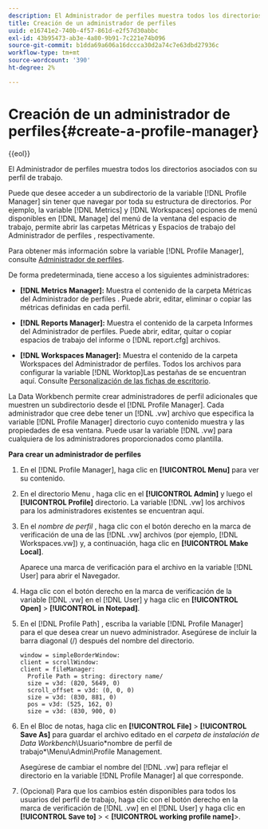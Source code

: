 ```yaml
---
description: El Administrador de perfiles muestra todos los directorios asociados con su perfil de trabajo.
title: Creación de un administrador de perfiles
uuid: e16741e2-740b-4f57-861d-e2f57d30abbc
exl-id: 43b95473-ab3e-4a80-9b91-7c221e74b096
source-git-commit: b1dda69a606a16dccca30d2a74c7e63dbd27936c
workflow-type: tm+mt
source-wordcount: '390'
ht-degree: 2%

---
```


# Creación de un administrador de perfiles{#create-a-profile-manager}

{{eol}}

El Administrador de perfiles muestra todos los directorios asociados con su perfil de trabajo.

Puede que desee acceder a un subdirectorio de la variable [!DNL Profile Manager] sin tener que navegar por toda su estructura de directorios. Por ejemplo, la variable [!DNL Metrics] y [!DNL Workspaces] opciones de menú disponibles en [!DNL Manage] del menú de la ventana del espacio de trabajo, permite abrir las carpetas Métricas y Espacios de trabajo del Administrador de perfiles , respectivamente.

Para obtener más información sobre la variable [!DNL Profile Manager], consulte [Administrador de perfiles](https://experienceleague.adobe.com/docs/data-workbench/using/client/ui-analysis-features/cstm-prof-files-mgrs/c-new-prof-mgrs.html).

De forma predeterminada, tiene acceso a los siguientes administradores:

* **[!DNL Metrics Manager]:** Muestra el contenido de la carpeta Métricas del Administrador de perfiles . Puede abrir, editar, eliminar o copiar las métricas definidas en cada perfil.
* **[!DNL Reports Manager]:** Muestra el contenido de la carpeta Informes del Administrador de perfiles. Puede abrir, editar, quitar o copiar espacios de trabajo del informe o [!DNL report.cfg] archivos.

* **[!DNL Workspaces Manager]:** Muestra el contenido de la carpeta Workspaces del Administrador de perfiles. Todos los archivos para configurar la variable [!DNL Worktop]Las pestañas de se encuentran aquí. Consulte [Personalización de las fichas de escritorio](../../../../home/c-get-started/c-intf-anlys-ftrs/c-cstm-wktp-tabs/c-cstm-wktp-tabs.md).

La Data Workbench permite crear administradores de perfil adicionales que muestren un subdirectorio desde el [!DNL Profile Manager]. Cada administrador que cree debe tener un [!DNL .vw] archivo que especifica la variable [!DNL Profile Manager] directorio cuyo contenido muestra y las propiedades de esa ventana. Puede usar la variable [!DNL .vw] para cualquiera de los administradores proporcionados como plantilla.

**Para crear un administrador de perfiles**

1. En el [!DNL Profile Manager], haga clic en **[!UICONTROL Menu]** para ver su contenido.
1. En el directorio Menu , haga clic en el **[!UICONTROL Admin]** y luego el **[!UICONTROL Profile]** directorio. La variable [!DNL .vw] los archivos para los administradores existentes se encuentran aquí.
1. En el *nombre de perfil* , haga clic con el botón derecho en la marca de verificación de una de las [!DNL .vw] archivos (por ejemplo, [!DNL Workspaces.vw]) y, a continuación, haga clic en **[!UICONTROL Make Local]**.

   Aparece una marca de verificación para el archivo en la variable [!DNL User] para abrir el Navegador.

1. Haga clic con el botón derecho en la marca de verificación de la variable [!DNL .vw] en el [!DNL User] y haga clic en **[!UICONTROL Open]** > **[!UICONTROL in Notepad]**.
1. En el [!DNL Profile Path] , escriba la variable [!DNL Profile Manager] para el que desea crear un nuevo administrador. Asegúrese de incluir la barra diagonal (/) después del nombre del directorio.

   ```
   window = simpleBorderWindow:
   client = scrollWindow: 
   client = fileManager:
     Profile Path = string: directory name/
     size = v3d: (820, 5649, 0)
     scroll_offset = v3d: (0, 0, 0)
     size = v3d: (830, 881, 0)
     pos = v3d: (525, 162, 0)
     size = v3d: (830, 900, 0)
   ```

1. En el Bloc de notas, haga clic en **[!UICONTROL File]** > **[!UICONTROL Save As]** para guardar el archivo editado en el *carpeta de instalación de Data Workbench*\Usuario\*nombre de perfil de trabajo*\Menu\Admin\Profile Management.

   Asegúrese de cambiar el nombre del [!DNL .vw] para reflejar el directorio en la variable [!DNL Profile Manager] al que corresponde.

1. (Opcional) Para que los cambios estén disponibles para todos los usuarios del perfil de trabajo, haga clic con el botón derecho en la marca de verificación de [!DNL .vw] en el [!DNL User] y haga clic en **[!UICONTROL Save to]** > &lt; **[!UICONTROL working profile name]**>.
